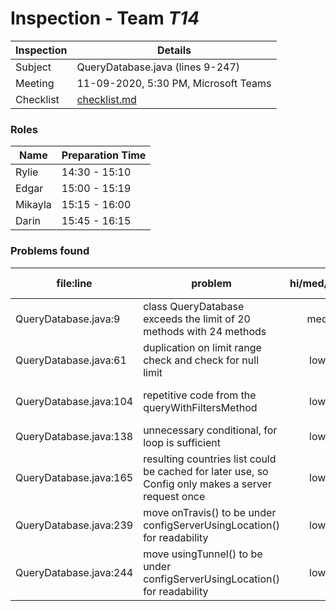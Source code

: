 # Inspection - Team *T14* 
 
| Inspection | Details |
| ----- | ----- |
| Subject | QueryDatabase.java (lines 9-247) |
| Meeting | 11-09-2020, 5:30 PM, Microsoft Teams |
| Checklist | [checklist.md](https://github.com/csucs314f20/t14/blob/master/reports/checklist.md) |

### Roles

| Name | Preparation Time |
| ---- | ---- |
| Rylie | 14:30 - 15:10 |
| Edgar | 15:00 - 15:19 |
| Mikayla | 15:15 - 16:00 |
| Darin | 15:45 - 16:15 |

### Problems found

| file:line | problem | hi/med/low | who found | github#  |
| --- | --- | :---: | :---: | --- |
| QueryDatabase.java:9 | class QueryDatabase exceeds the limit of 20 methods with 24 methods | med | ryliedd | #345 |
| QueryDatabase.java:61 | duplication on limit range check and check for null limit | low | edvarela | #346 |
| QueryDatabase.java:104 | repetitive code from the queryWithFiltersMethod | low | ryliedd, cessna17, darinh | #347 |
| QueryDatabase.java:138 | unnecessary conditional, for loop is sufficient | low | darinh | #349 |
| QueryDatabase.java:165 | resulting countries list could be cached for later use, so Config only makes a server request once | low | darinh | #350 |
| QueryDatabase.java:239 | move onTravis() to be under configServerUsingLocation() for readability | low | ryliedd | #348 |
| QueryDatabase.java:244 | move usingTunnel() to be under configServerUsingLocation() for readability | low | ryliedd | #348 |
